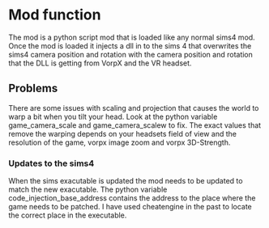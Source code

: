 # Mod function

The mod is a python script mod that is loaded like any normal sims4 mod. Once the mod is loaded it injects a dll in to the sims 4 that overwrites
the sims4 camera position and rotation with the camera position and rotation that the DLL is getting from VorpX and the VR headset.

## Problems
There are some issues with scaling and projection that causes the world to warp a bit when you tilt your head. Look at the python variable game_camera_scale
and game_camera_scalew to fix. The exact values that remove the warping depends on your headsets field of view and the resolution of the game, vorpx image zoom and vorpx 3D-Strength.

### Updates to the sims4
When the sims exacutable is updated the mod needs to be updated to match the new exacutable. The python variable code_injection_base_address
contains the address to the place where the game needs to be patched. I have used cheatengine in the past to locate the correct place in the executable.
